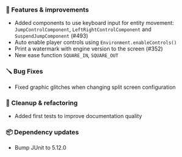 ### 🚀 Features & improvements

- Added components to use keyboard input for entity movement: `JumpControlComponent`, `LeftRightControlComponent` and `SuspendJumpComponent` (#493)
- Auto enable player controls using `Environment.enableControls()`
- Print a watermark with engine version to the screen (#352)
- New ease function `SQUARE_IN`, `SQUARE_OUT`

### 🪛 Bug Fixes

- Fixed graphic glitches when changing split screen configuration

### 🧽 Cleanup & refactoring

- Added first tests to improve documentation quality

### 📦 Dependency updates

- Bump JUnit to 5.12.0